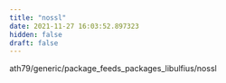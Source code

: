 ```yaml
---
title: "nossl"
date: 2021-11-27 16:03:52.897323
hidden: false
draft: false
---
```


ath79/generic/package_feeds_packages_libulfius/nossl

